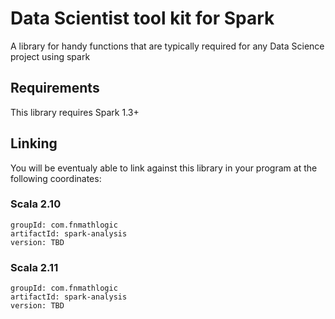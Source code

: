 # Data Scientist tool kit for Spark

A library for handy functions that are typically required for any Data Science project using spark

## Requirements

This library requires Spark 1.3+

## Linking
You will be eventualy able to link against this library in your program at the following coordinates:

### Scala 2.10
```
groupId: com.fnmathlogic
artifactId: spark-analysis
version: TBD
```

### Scala 2.11
```
groupId: com.fnmathlogic
artifactId: spark-analysis
version: TBD
```

